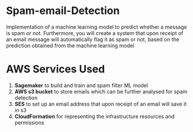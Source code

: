 # Spam-email-Detection
Implementation of a machine learning model to predict whether a message is spam or not. Furthermore, you will create a system that upon receipt of an email message will automatically flag it as spam or not, based on the prediction obtained from the machine learning model

# AWS Services Used
  1. **Sagemaker** to build and train and spam filter ML model
  2. **AWS s3 bucket** to store emails which can be further analysed for spam detection
  3. **SES** to set up an email address that upon receipt of an email will save it in s3
  4. **CloudFormation** for representing the infrastructure resources and permissions

